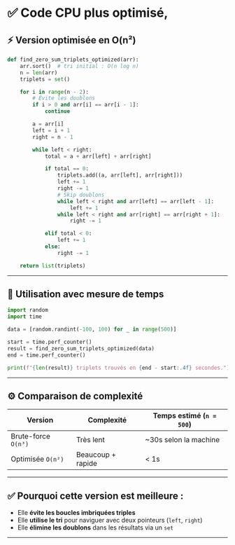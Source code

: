 # ✅ Code **CPU plus optimisé**,

## ⚡ Version optimisée en O(n²)

```python
def find_zero_sum_triplets_optimized(arr):
    arr.sort()  # tri initial : O(n log n)
    n = len(arr)
    triplets = set()

    for i in range(n - 2):
        # Évite les doublons
        if i > 0 and arr[i] == arr[i - 1]:
            continue

        a = arr[i]
        left = i + 1
        right = n - 1

        while left < right:
            total = a + arr[left] + arr[right]

            if total == 0:
                triplets.add((a, arr[left], arr[right]))
                left += 1
                right -= 1
                # Skip doublons
                while left < right and arr[left] == arr[left - 1]:
                    left += 1
                while left < right and arr[right] == arr[right + 1]:
                    right -= 1

            elif total < 0:
                left += 1
            else:
                right -= 1

    return list(triplets)
```

---

## 🧪 Utilisation avec mesure de temps

```python
import random
import time

data = [random.randint(-100, 100) for _ in range(500)]

start = time.perf_counter()
result = find_zero_sum_triplets_optimized(data)
end = time.perf_counter()

print(f"{len(result)} triplets trouvés en {end - start:.4f} secondes.")
```

---

## ⚙️ Comparaison de complexité

| Version                | Complexité  | Temps estimé (`n = 500`) |
|------------------------|-------------|---------------------------|
| Brute-force `O(n³)`    | Très lent   | ~30s selon la machine     |
| Optimisée `O(n²)`      | Beaucoup + rapide | < 1s                    |

---

## ✅ Pourquoi cette version est meilleure :
- Elle **évite les boucles imbriquées triples**
- Elle **utilise le tri** pour naviguer avec deux pointeurs (`left`, `right`)
- Elle **élimine les doublons** dans les résultats via un `set`

---